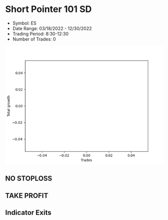 # Short Pointer 101 SD 
- Symbol: ES
- Date Range: 03/18/2022 - 12/30/2022
- Trading Period: 8:30-12:30
- Number of Trades: 0

![Plot](ShortPointer101SDES.png)
## NO STOPLOSS














## TAKE PROFIT











## Indicator Exits

